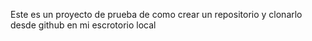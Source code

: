 Este es un proyecto de prueba de como crear un repositorio y clonarlo desde github en mi escrotorio local